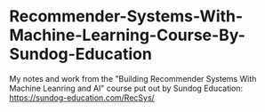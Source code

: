 # Recommender-Systems-With-Machine-Learning-Course-By-Sundog-Education
My notes and work from the "Building Recommender Systems With Machine Leanring and AI" course put out by Sundog Education: https://sundog-education.com/RecSys/

